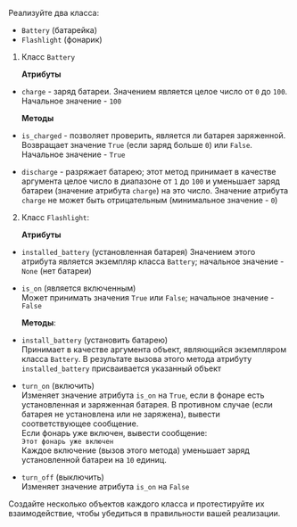 Реализуйте два класса: 
* `Battery` (батарейка)
* `Flashlight` (фонарик)


1. Класс `Battery`

    **Атрибуты**

* `charge` - заряд батареи. Значением является целое число от `0` до `100`. Начальное значение - `100`

    **Методы**

* `is_charged` - позволяет проверить, является ли батарея заряженной. Возвращает значение `True` (если заряд больше `0`) или `False`. Начальное значение - `True`

* `discharge` - разряжает батарею; этот метод принимает в качестве аргумента целое число в диапазоне от `1` до `100` и уменьшает заряд батареи (значение атрибута `charge`) на это число. Значение атрибута `charge` не может быть отрицательным (минимальное значение - `0`)


2. Класс `Flashlight`:

    **Атрибуты**
    
* `installed_battery` (установленная батарея) Значением этого атрибута является экземпляр класса `Battery`; начальное значение - `None` (нет батареи)

* `is_on` (является включенным)  
Может принимать значения `True` или `False`; начальное значение - `False`

    **Методы**:

* `install_battery` (установить батарею)  
  Принимает в качестве аргумента объект, являющийся экземпляром класса `Battery`. В результате вызова этого метода атрибуту `installed_battery` присваивается указанный объект 
* `turn_on` (включить)  
  Изменяет значение атрибута `is_on` на `True`, если в фонаре есть установленная и заряженная батарея. В противном случае (если батарея не установлена или не заряжена), вывести соответствующее сообщение.  
  Если фонарь уже включен, вывести сообщение:  
  `Этот фонарь уже включен`  
  Каждое включение (вызов этого метода) уменьшает заряд установленной батареи на `10` единиц.
* `turn_off` (выключить)  
  Изменяет значение атрибута `is_on` на `False`

Создайте несколько объектов каждого класса и протестируйте их взаимодействие, чтобы убедиться в правильности вашей реализации.